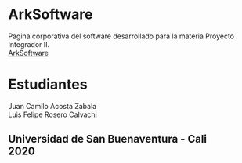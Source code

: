 # ArkSoftware
Pagina corporativa del software desarrollado para la materia Proyecto Integrador II.<br>
<a href="https://arksoft.web.app/">ArkSoftware</a>

# Estudiantes
Juan Camilo Acosta Zabala <br>
Luis Felipe Rosero Calvachi



<h2>
Universidad de San Buenaventura - Cali <br>
2020
